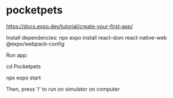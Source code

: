# pocketpets
https://docs.expo.dev/tutorial/create-your-first-app/

Install dependencies: npx expo install react-dom react-native-web @expo/webpack-config

Run app: 

cd Pocketpets

npx expo start

Then, press 'i' to run on simulator on computer

